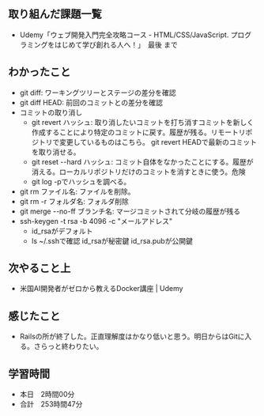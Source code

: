 ## 取り組んだ課題一覧
- Udemy「ウェブ開発入門完全攻略コース - HTML/CSS/JavaScript. プログラミングをはじめて学び創れる人へ！」　最後 まで
## わかったこと
- git diff: ワーキングツリーとステージの差分を確認
- git diff HEAD: 前回のコミットとの差分を確認
- コミットの取り消し
    - git revert ハッシュ: 取り消したいコミットを打ち消すコミットを新しく作成することにより特定のコミットに戻す。履歴が残る。リモートリポジトリで変更しているものはこちら。 git revert HEADで最新のコミットを取り消せる。
    - git reset --hard ハッシュ: コミット自体をなかったことにする。履歴が消える。ローカルリポジトリだけのコミットを消すときに使う。危険
    - git log -pでハッシュを調べる。
- git rm ファイル名: ファイルを削除。
- git rm -r フォルダ名: フォルダ削除
- git merge --no-ff ブランチ名: マージコミットされて分岐の履歴が残る
- ssh-keygen -t rsa -b 4096 -c "メールアドレス" 
    - id_rsaがデフォルト
    - ls ~/.sshで確認 id_rsaが秘密鍵 id_rsa.pubが公開鍵
## 次やること上
- 米国AI開発者がゼロから教えるDocker講座 | Udemy
## 感じたこと
- Railsの所が終了した。正直理解度はかなり低いと思う。明日からはGitに入る。さらっと終わりたい。
## 学習時間
- 本日　2時間00分
- 合計　253時間47分